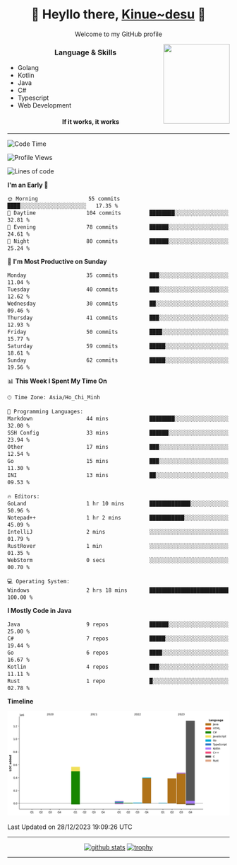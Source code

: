 <h1 align="center"> 🌸 Heyllo there, <a href="https://github.com/Kinue72">Kinue~desu</a> 🌸 </h1>
<p align="center"> Welcome to my GitHub profile </p>
<img align="right" src="https://i.imgur.com/yjwWPiL.png" width="150" height="180">

<h3 align="center"> Language & Skills </h3>

- Golang
- Kotlin
- Java
- C#
- Typescript
- Web Development
  <h4 align="center">If it works, it works</h4>
<hr>

<!--START_SECTION:waka-->
![Code Time](http://img.shields.io/badge/Code%20Time-2%20hrs%2018%20mins-blue)

![Profile Views](http://img.shields.io/badge/Profile%20Views-1-blue)

![Lines of code](https://img.shields.io/badge/From%20Hello%20World%20I%27ve%20Written-3.2%20million%20lines%20of%20code-blue)

**I'm an Early 🐤** 

```text
🌞 Morning                55 commits          ████░░░░░░░░░░░░░░░░░░░░░   17.35 % 
🌆 Daytime                104 commits         ████████░░░░░░░░░░░░░░░░░   32.81 % 
🌃 Evening                78 commits          ██████░░░░░░░░░░░░░░░░░░░   24.61 % 
🌙 Night                  80 commits          ██████░░░░░░░░░░░░░░░░░░░   25.24 % 
```
📅 **I'm Most Productive on Sunday** 

```text
Monday                   35 commits          ███░░░░░░░░░░░░░░░░░░░░░░   11.04 % 
Tuesday                  40 commits          ███░░░░░░░░░░░░░░░░░░░░░░   12.62 % 
Wednesday                30 commits          ██░░░░░░░░░░░░░░░░░░░░░░░   09.46 % 
Thursday                 41 commits          ███░░░░░░░░░░░░░░░░░░░░░░   12.93 % 
Friday                   50 commits          ████░░░░░░░░░░░░░░░░░░░░░   15.77 % 
Saturday                 59 commits          █████░░░░░░░░░░░░░░░░░░░░   18.61 % 
Sunday                   62 commits          █████░░░░░░░░░░░░░░░░░░░░   19.56 % 
```


📊 **This Week I Spent My Time On** 

```text
🕑︎ Time Zone: Asia/Ho_Chi_Minh

💬 Programming Languages: 
Markdown                 44 mins             ████████░░░░░░░░░░░░░░░░░   32.00 % 
SSH Config               33 mins             ██████░░░░░░░░░░░░░░░░░░░   23.94 % 
Other                    17 mins             ███░░░░░░░░░░░░░░░░░░░░░░   12.54 % 
Go                       15 mins             ███░░░░░░░░░░░░░░░░░░░░░░   11.30 % 
INI                      13 mins             ██░░░░░░░░░░░░░░░░░░░░░░░   09.53 % 

🔥 Editors: 
GoLand                   1 hr 10 mins        █████████████░░░░░░░░░░░░   50.96 % 
Notepad++                1 hr 2 mins         ███████████░░░░░░░░░░░░░░   45.09 % 
IntelliJ                 2 mins              ░░░░░░░░░░░░░░░░░░░░░░░░░   01.79 % 
RustRover                1 min               ░░░░░░░░░░░░░░░░░░░░░░░░░   01.35 % 
WebStorm                 0 secs              ░░░░░░░░░░░░░░░░░░░░░░░░░   00.70 % 

💻 Operating System: 
Windows                  2 hrs 18 mins       █████████████████████████   100.00 % 
```

**I Mostly Code in Java** 

```text
Java                     9 repos             ██████░░░░░░░░░░░░░░░░░░░   25.00 % 
C#                       7 repos             █████░░░░░░░░░░░░░░░░░░░░   19.44 % 
Go                       6 repos             ████░░░░░░░░░░░░░░░░░░░░░   16.67 % 
Kotlin                   4 repos             ███░░░░░░░░░░░░░░░░░░░░░░   11.11 % 
Rust                     1 repo              █░░░░░░░░░░░░░░░░░░░░░░░░   02.78 % 
```



**Timeline**

![Lines of Code chart](https://raw.githubusercontent.com/Kinue72/Kinue72/main/assets/bar_graph.png)


 Last Updated on 28/12/2023 19:09:26 UTC
<!--END_SECTION:waka-->

<hr>

<p align="center">
  <a href="https://github.com/anuraghazra/github-readme-stats"><img src="https://github-readme-stats.vercel.app/api?username=Kinue72&show_icons=true&include_all_commits=true&theme=nord" alt="github stats"></a>
  <a href="https://github.com/ryo-ma/github-profile-trophy"><img src="https://github-profile-trophy.vercel.app/?username=Kinue72&theme=nord" alt="trophy"></a>
</p>

<hr>
